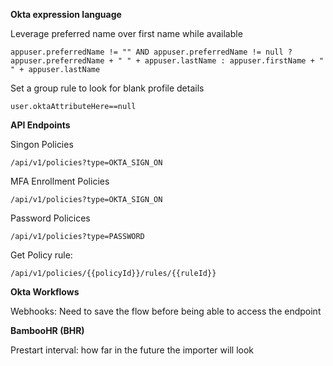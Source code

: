 **Okta expression language**

Leverage preferred name over first name while available

```
appuser.preferredName != "" AND appuser.preferredName != null ? appuser.preferredName + " " + appuser.lastName : appuser.firstName + " " + appuser.lastName
```
Set a group rule to look for blank profile details

```
user.oktaAttributeHere==null
```






**API Endpoints**

Singon Policies 

```
/api/v1/policies?type=OKTA_SIGN_ON
```

MFA Enrollment Policies

```
/api/v1/policies?type=OKTA_SIGN_ON
```
Password Policices 
```
/api/v1/policies?type=PASSWORD
```

Get Policy rule:

```
/api/v1/policies/{{policyId}}/rules/{{ruleId}}
```






**Okta Workflows**


Webhooks: Need to save the flow before being able to access the endpoint






**BambooHR (BHR)**

Prestart interval: how far in the future the importer will look
